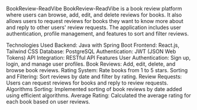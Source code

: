BookReview-ReadVibe
BookReview-ReadVibe is a book review platform where users can browse, add, edit, and delete reviews for books. It also allows users to request reviews for books they want to know more about and reply to other users' review requests. The application includes user authentication, profile management, and features to sort and filter reviews.

Technologies Used
Backend: Java with Spring Boot
Frontend: React.js, Tailwind CSS
Database: PostgreSQL
Authentication: JWT (JSON Web Tokens)
API Integration: RESTful API
Features
User Authentication: Sign up, login, and manage user profiles.
Book Reviews: Add, edit, delete, and browse book reviews.
Rating System: Rate books from 1 to 5 stars.
Sorting and Filtering: Sort reviews by date and filter by rating.
Review Requests: Users can request reviews for books and reply to review requests.
Algorithms
Sorting: Implemented sorting of book reviews by date added using efficient algorithms.
Average Rating: Calculated the average rating for each book based on user reviews.

